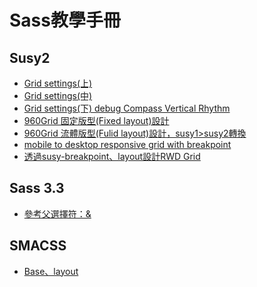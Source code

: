 Sass教學手冊
====================

Susy2
--------------------------

* [Grid settings(上)](docs/susy2/1.markdown)
* [Grid settings(中)](docs/susy2/2.markdown)
* [Grid settings(下) debug Compass Vertical Rhythm ](docs/susy2/3.markdown)
* [960Grid 固定版型(Fixed layout)設計](docs/susy2/4.markdown)
* [960Grid 流體版型(Fulid layout)設計，susy1>susy2轉換](docs/susy2/5.markdown)
* [mobile to desktop responsive grid with breakpoint](docs/susy2/6.markdown)
* [透過susy-breakpoint、layout設計RWD Grid](docs/susy2/7.markdown)

Sass 3.3
--------------------------
* [參考父選擇符：&](docs/Sass3.3/1.markdown)

SMACSS
--------------------------
* [Base、layout](docs/SMACSS/1.markdown)